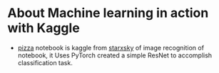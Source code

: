 # About Machine learning in action with Kaggle


* [pizza]() notebook is kaggle from [starxsky](https://github.com/starxsky) of image recognition of notebook, it Uses PyTorch created a simple ResNet to accomplish classification task.
